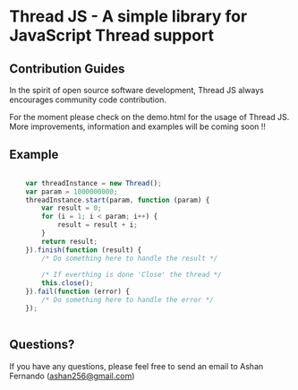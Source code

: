 Thread JS - A simple library for JavaScript Thread support 
==================================================

Contribution Guides
--------------------------------------

In the spirit of open source software development, Thread JS always encourages community code contribution.

For the moment please check on the demo.html for the usage of Thread JS. More improvements, information and examples will be coming soon !!

Example
----------

```javascript

	var threadInstance = new Thread();
	var param = 1000000000;
	threadInstance.start(param, function (param) {
		var result = 0;
		for (i = 1; i < param; i++) {
			result = result + i;
		}
		return result;
	}).finish(function (result) {
		/* Do something here to handle the result */
		
		/* If everthing is done 'Close' the thread */
		this.close();
	}).fail(function (error) {
		/* Do something here to handle the error */
	});
			
```

Questions?
----------

If you have any questions, please feel free to send an email to Ashan Fernando (ashan256@gmail.com)
